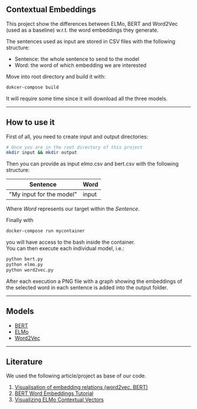 ## Contextual Embeddings

This project show the differences between ELMo, BERT and Word2Vec (used as a baseline) w.r.t. the word embeddings they generate.<br>

The sentences used as input are stored in CSV files with the following structure:
* Sentence: the whole sentence to send to the model
* Word: the word of which embedding we are interested<br>

Move into root directory and build it with:
```bash
dokcer-compose build
```
It will require some time since it will download all the three models.
<br>

---

## How to use it

First of all, you need to create input and output directories:

```bash
# Once you are in the root directory of this project
mkdir input && mkdir output
```

Then you can provide as input elmo.csv and bert.csv with the following structure:

| Sentence                 | Word  |
|--------------------------|-------|
| "My input for the model" | input |

Where *Word* represents our target within the *Sentence*.

Finally with

```bash
docker-compose run mycontainer
```
you will have access to the bash inside the container.<br>
You can then execute each individual model, i.e.:
 
```bash
python bert.py 
python elmo.py
python word2vec.py
```

After each execution a PNG file with a graph showing the embeddings of the selected word in each sentence is added into the output folder.<br>

---
## Models
* [BERT](https://huggingface.co/transformers/v3.0.2/model_doc/bert.html)
* [ELMo](https://tfhub.dev/google/elmo/3)
* [Word2Vec](https://radimrehurek.com/gensim/models/word2vec.html?module-gensim.models.word2vec) 

---

## Literature
We used the following article/project as base of our code.
1. [Visualisation of embedding relations (word2vec, BERT)](https://towardsdatascience.com/visualisation-of-embedding-relations-word2vec-bert-64d695b7f36)
2. [BERT Word Embeddings Tutorial](https://mccormickml.com/2019/05/14/BERT-word-embeddings-tutorial/)
3. [Visualizing ELMo Contextual Vectors](https://towardsdatascience.com/visualizing-elmo-contextual-vectors-94168768fdaa)